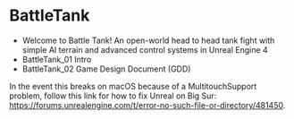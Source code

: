 # BattleTank
- Welcome to Battle Tank! An open-world head to head tank fight with simple AI terrain and advanced control systems in Unreal Engine 4
- BattleTank_01 Intro
- BattleTank_02 Game Design Document (GDD)

In the event this breaks on macOS because of a MultitouchSupport problem, follow this link for how to fix Unreal on Big Sur:
https://forums.unrealengine.com/t/error-no-such-file-or-directory/481450.
